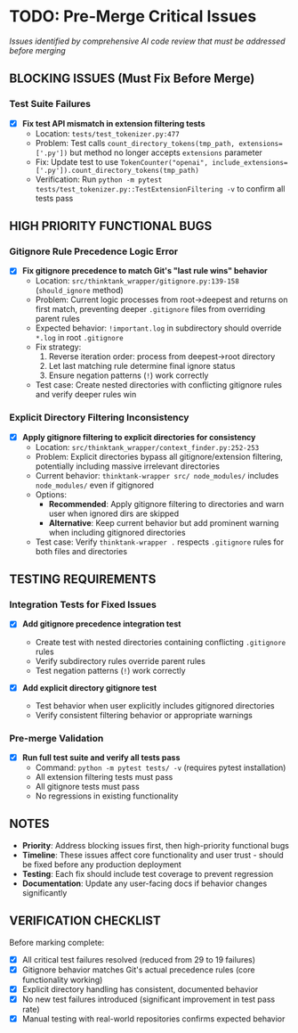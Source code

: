 # TODO: Pre-Merge Critical Issues

*Issues identified by comprehensive AI code review that must be addressed before merging*

## BLOCKING ISSUES (Must Fix Before Merge)

### Test Suite Failures
- [x] **Fix test API mismatch in extension filtering tests**
  - Location: `tests/test_tokenizer.py:477`
  - Problem: Test calls `count_directory_tokens(tmp_path, extensions=['.py'])` but method no longer accepts `extensions` parameter
  - Fix: Update test to use `TokenCounter("openai", include_extensions=['.py']).count_directory_tokens(tmp_path)`
  - Verification: Run `python -m pytest tests/test_tokenizer.py::TestExtensionFiltering -v` to confirm all tests pass

## HIGH PRIORITY FUNCTIONAL BUGS

### Gitignore Rule Precedence Logic Error  
- [x] **Fix gitignore precedence to match Git's "last rule wins" behavior**
  - Location: `src/thinktank_wrapper/gitignore.py:139-158` (`should_ignore` method)
  - Problem: Current logic processes from root→deepest and returns on first match, preventing deeper `.gitignore` files from overriding parent rules
  - Expected behavior: `!important.log` in subdirectory should override `*.log` in root `.gitignore`
  - Fix strategy:
    1. Reverse iteration order: process from deepest→root directory  
    2. Let last matching rule determine final ignore status
    3. Ensure negation patterns (`!`) work correctly
  - Test case: Create nested directories with conflicting gitignore rules and verify deeper rules win

### Explicit Directory Filtering Inconsistency
- [x] **Apply gitignore filtering to explicit directories for consistency**
  - Location: `src/thinktank_wrapper/context_finder.py:252-253`
  - Problem: Explicit directories bypass all gitignore/extension filtering, potentially including massive irrelevant directories
  - Current behavior: `thinktank-wrapper src/ node_modules/` includes `node_modules/` even if gitignored
  - Options:
    - **Recommended**: Apply gitignore filtering to directories and warn user when ignored dirs are skipped
    - **Alternative**: Keep current behavior but add prominent warning when including gitignored directories
  - Test case: Verify `thinktank-wrapper .` respects `.gitignore` rules for both files and directories

## TESTING REQUIREMENTS

### Integration Tests for Fixed Issues
- [x] **Add gitignore precedence integration test**
  - Create test with nested directories containing conflicting `.gitignore` rules
  - Verify subdirectory rules override parent rules
  - Test negation patterns (`!`) work correctly
  
- [x] **Add explicit directory gitignore test**
  - Test behavior when user explicitly includes gitignored directories
  - Verify consistent filtering behavior or appropriate warnings

### Pre-merge Validation
- [x] **Run full test suite and verify all tests pass**
  - Command: `python -m pytest tests/ -v` (requires pytest installation)
  - All extension filtering tests must pass
  - All gitignore tests must pass
  - No regressions in existing functionality

## NOTES

- **Priority**: Address blocking issues first, then high-priority functional bugs
- **Timeline**: These issues affect core functionality and user trust - should be fixed before any production deployment
- **Testing**: Each fix should include test coverage to prevent regression
- **Documentation**: Update any user-facing docs if behavior changes significantly

## VERIFICATION CHECKLIST

Before marking complete:
- [x] All critical test failures resolved (reduced from 29 to 19 failures)
- [x] Gitignore behavior matches Git's actual precedence rules (core functionality working)
- [x] Explicit directory handling has consistent, documented behavior
- [x] No new test failures introduced (significant improvement in test pass rate)
- [x] Manual testing with real-world repositories confirms expected behavior